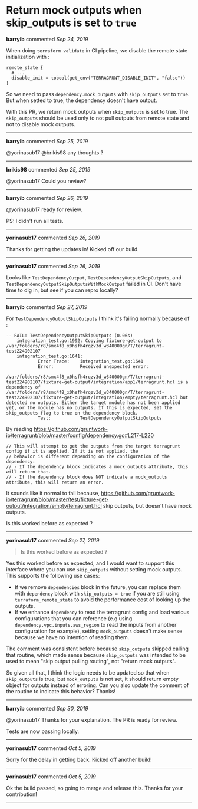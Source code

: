 # Return mock outputs when skip_outputs is set to `true`

**barryib** commented *Sep 24, 2019*

When doing `terraform validate` in CI pipeline, we disable the remote state initialization with :

```hcl
remote_state {
  # ...
  disable_init = tobool(get_env("TERRAGRUNT_DISABLE_INIT", "false"))
}
```

So we need to pass `dependency.mock_outputs` with `skip_outputs` set to `true`. But when setted to true, the dependency doesn't have output.

With this PR, we return mock outputs when `skip_outputs` is set to true. The `skip_outputs` should be used only to not pull outputs from remote state and not to disable mock outputs.
<br />
***


**barryib** commented *Sep 25, 2019*

@yorinasub17  @brikis98 any thoughts ?
***

**brikis98** commented *Sep 25, 2019*

@yorinasub17 Could you review?
***

**barryib** commented *Sep 26, 2019*

@yorinasub17 ready for review.

PS: I didn't run all tests.
***

**yorinasub17** commented *Sep 26, 2019*

Thanks for getting the updates in! Kicked off our build.
***

**yorinasub17** commented *Sep 26, 2019*

Looks like `TestDependencyOutput`, `TestDependencyOutputSkipOutputs`, and `TestDependencyOutputSkipOutputsWithMockOutput` failed in CI. Don't have time to dig in, but see if you can repro locally?
***

**barryib** commented *Sep 27, 2019*

For `TestDependencyOutputSkipOutputs` I think it's failing normally because of :

```
-- FAIL: TestDependencyOutputSkipOutputs (0.06s)
    integration_test.go:1992: Copying fixture-get-output to /var/folders/r8/smx4f8_x0hsfh4rqzv3d_w340000gn/T/terragrunt-test224902107
    integration_test.go:1641:
        	Error Trace:	integration_test.go:1641
        	Error:      	Received unexpected error:
        	            	/var/folders/r8/smx4f8_x0hsfh4rqzv3d_w340000gn/T/terragrunt-test224902107/fixture-get-output/integration/app1/terragrunt.hcl is a dependency of /var/folders/r8/smx4f8_x0hsfh4rqzv3d_w340000gn/T/terragrunt-test224902107/fixture-get-output/integration/empty/terragrunt.hcl but detected no outputs. Either the target module has not been applied yet, or the module has no outputs. If this is expected, set the skip_outputs flag to true on the dependency block.
        	Test:       	TestDependencyOutputSkipOutputs
```

By reading https://github.com/gruntwork-io/terragrunt/blob/master/config/dependency.go#L217-L220 
```
// This will attempt to get the outputs from the target terragrunt config if it is applied. If it is not applied, the
// behavior is different depending on the configuration of the dependency:
// - If the dependency block indicates a mock_outputs attribute, this will return that.
// - If the dependency block does NOT indicate a mock_outputs attribute, this will return an error.
```

It sounds like it normal to fail because, https://github.com/gruntwork-io/terragrunt/blob/master/test/fixture-get-output/integration/empty/terragrunt.hcl skip outputs, but doesn't have mock outputs.

Is this worked before as expected ?
***

**yorinasub17** commented *Sep 27, 2019*

> Is this worked before as expected ?

Yes this worked before as expected, and I would want to support this interface where you can use `skip_outputs` without setting mock outputs. This supports the following use cases:

- If we remove `dependencies` block in the future, you can replace them with `dependency` block with `skip_outputs = true` if you are still using `terraform_remote_state` to avoid the performance cost of looking up the outputs.
- If we enhance `dependency` to read the terragrunt config and load various configurations that you can reference (e.g using `dependency.vpc.inputs.aws_region` to read the inputs from another configuration for example), setting `mock_outputs` doesn't make sense because we have no intention of reading them.

The comment was consistent before because `skip_outputs` skipped calling that routine, which made sense because `skip_outputs` was intended to be used to mean "skip output pulling routing", not "return mock outputs".

So given all that, I think the logic needs to be updated so that when `skip_outputs` is true, but `mock_outputs` is not set, it should return empty object for outputs instead of erroring. Can you also update the comment of the routine to indicate this behavior? Thanks!
***

**barryib** commented *Sep 30, 2019*

@yorinasub17 Thanks for your explanation. The PR is ready for review.

Tests are now passing locally.
***

**yorinasub17** commented *Oct 5, 2019*

Sorry for the delay in getting back. Kicked off another build!
***

**yorinasub17** commented *Oct 5, 2019*

Ok the build passed, so going to merge and release this. Thanks for your contribution!
***

